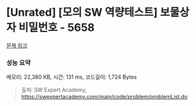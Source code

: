 # [Unrated] [모의 SW 역량테스트] 보물상자 비밀번호 - 5658 

[문제 링크](https://swexpertacademy.com/main/code/problem/problemDetail.do?contestProbId=AWXRUN9KfZ8DFAUo) 

### 성능 요약

메모리: 22,380 KB, 시간: 131 ms, 코드길이: 1,724 Bytes



> 출처: SW Expert Academy, https://swexpertacademy.com/main/code/problem/problemList.do